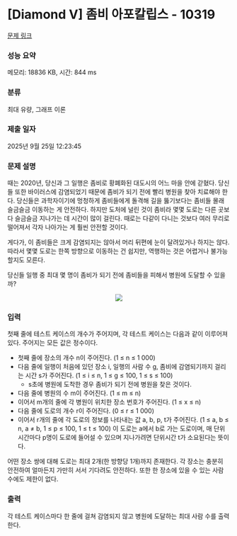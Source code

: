 # [Diamond V] 좀비 아포칼립스 - 10319 

[문제 링크](https://www.acmicpc.net/problem/10319) 

### 성능 요약

메모리: 18836 KB, 시간: 844 ms

### 분류

최대 유량, 그래프 이론

### 제출 일자

2025년 9월 25일 12:23:45

### 문제 설명

<p>때는 2020년, 당신과 그 일행은 좀비로 황폐화된 대도시의 어느 마을 안에 갇혔다. 당신들 또한 바이러스에 감염되었기 때문에 좀비가 되기 전에 빨리 병원을 찾아 치료해야 한다. 당신들은 과학자이기에 멍청하게 좀비들에게 돌격해 길을 뚫기보다는 좀비들 몰래 슬금슬금 이동하는 게 안전하다. 하지만 도처에 널린 것이 좀비라 몇몇 도로는 다른 곳보다 슬금슬금 지나가는 데 시간이 많이 걸린다. 때로는 다같이 다니는 것보다 여러 무리로 떨어져서 각자 나아가는 게 훨씬 안전할 것이다.</p>

<p>게다가, 이 좀비들은 크게 감염되지는 않아서 머리 뒤편에 눈이 달려있거나 하지는 않다. 따라서 몇몇 도로는 한쪽 방향으로 이동하는 건 쉽지만, 역행하는 것은 어렵거나 불가능할지도 모른다.</p>

<p>당신들 일행 중 최대 몇 명이 좀비가 되기 전에 좀비들을 피해서 병원에 도달할 수 있을까?</p>

<p style="text-align: center;"><img src="https://onlinejudgeimages.s3-ap-northeast-1.amazonaws.com/userupload/kks227/20160806/af5cb80b7cf3f9812f658fd5cec49c55.png"></p>

### 입력 

 <p>첫째 줄에 테스트 케이스의 개수가 주어지며, 각 테스트 케이스는 다음과 같이 이루어져 있다. 주어지는 모든 값은 정수이다.</p>

<ul>
	<li>첫째 줄에 장소의 개수 n이 주어진다. (1 ≤ n ≤ 1 000)</li>
	<li>다음 줄에 일행이 처음에 있던 장소 i, 일행의 사람 수 g, 좀비에 감염되기까지 걸리는 시간 s가 주어진다. (1 ≤ i ≤ n, 1 ≤ g ≤ 100, 1 ≤ s ≤ 100)
	<ul>
		<li>s초에 병원에 도착한 경우 좀비가 되기 전에 병원을 찾은 것이다.</li>
	</ul>
	</li>
	<li>다음 줄에 병원의 수 m이 주어진다. (1 ≤ m ≤ n)</li>
	<li>이어서 m개의 줄에 각 병원이 위치한 장소 번호가 주어진다. (1 ≤ x ≤ n)</li>
	<li>다음 줄에 도로의 개수 r이 주어진다. (0 ≤ r ≤ 1 000)</li>
	<li>이어서 r개의 줄에 각 도로의 정보를 나타내는 값 a, b, p, t가 주어진다. (1 ≤ a, b ≤ n, a ≠ b, 1 ≤ p ≤ 100, 1 ≤ t ≤ 100) 이 도로는 a에서 b로 가는 도로이며, 매 단위시간마다 p명이 도로에 들어설 수 있으며 지나가려면 단위시간 t가 소요된다는 뜻이다.</li>
</ul>

<p>어떤 장소 쌍에 대해 도로는 최대 2개(한 방향당 1개)까지 존재한다. 각 장소는 충분히 안전하여 얼마든지 가만히 서서 기다려도 안전하다. 또한 한 장소에 있을 수 있는 사람 수에도 제한이 없다.</p>

### 출력 

 <p>각 테스트 케이스마다 한 줄에 걸쳐 감염되지 않고 병원에 도달하는 최대 사람 수를 출력한다.</p>

